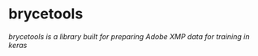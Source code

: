 # brycetools
###### brycetools is a library built for preparing Adobe XMP data for training in keras
